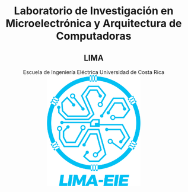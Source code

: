 <div align="center">
  <h1 align="center">Laboratorio de Investigación en Microelectrónica y Arquitectura de Computadoras</h1>
  <h2 align="center">LIMA</h2>

  </h3>Escuela de Ingeniería Eléctrica</h3>
  </h3>Universidad de Costa Rica</h3>

  <img src="Logos-LIMA/LIMA EIE editable Logo-CelesteUCR.png" width="50%">

</div>

